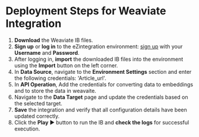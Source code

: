 # Deployment Steps for Weaviate Integration

1. **Download** the Weaviate IB files.  
2. **Sign up** or **log in** to the eZintegration environment: [sign up](https://system-na19-west.bizdata360.com/#/login) with your **Username** and **Password**.  
3. After logging in, **import** the downloaded IB files into the environment using the **Import** button on the left corner.  
4. In **Data Source**, navigate to the **Environment Settings** section and enter the following credentials: 'Article_url'.
5. In **API Operation**, Add the credentials for converting data to embeddings and to store the data in weavaite.
6. Navigate to the **Data Target** page and update the credentials based on the selected target.  
7. **Save** the integration and verify that all configuration details have been updated correctly.  
8. Click the **Play** ▶️ button to run the IB and **check the logs** for successful execution. 
